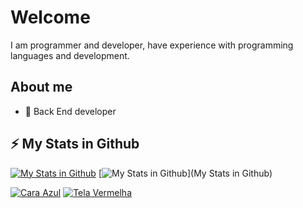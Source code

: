 # Welcome 

I am programmer and developer, have experience with programming languages and development.

## About me

- 💼 Back End developer

## ⚡ My Stats in Github

[![My Stats in Github](https://github-readme-stats.vercel.app/api?username=BeerlD&show_icons=true&include_all_commits=true&theme=buefy&hide_border=true "My Stats in Github")](https://github.com/BeerlD)
[![My Stats in Github](https://github-readme-stats.vercel.app/api/top-langs/?username=BeerlD&layout=compact&theme=buefy&hide_border=true "My Stats in Github")](My Stats in Github)

[![Cara Azul](https://img.icons8.com/color/512/discord--v2.png "Cara Azul - Discord")](https://discord.com/app)
[![Tela Vermelha](https://img.icons8.com/color/512/youtube-play.png "Tlea Vermelha - YouTube")](https://www.youtube.com/@tarime6697)
